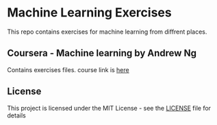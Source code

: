 # Machine Learning Exercises
This repo contains exercises for machine learning from diffrent places.
## Coursera - Machine learning by Andrew Ng
Contains exercises files.
course link is [here](https://www.coursera.org/learn/machine-learning/)
## License
This project is licensed under the MIT License - see the [LICENSE](LICENSE) file for details